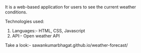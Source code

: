 It is a web-based application for users to see the current weather conditions.

Technologies used: 
1. Languages:- HTML, CSS, Javascript
2. API:- Open weather API 

Take a look:- sawankumarbhagat.github.io/weather-forecast/
